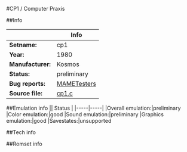 #CP1 / Computer Praxis

##Info

||Info|
|-----|-----|
|**Setname:**|cp1
|**Year:**|1980
|**Manufacturer:**|Kosmos
|**Status:**|preliminary
|**Bug reports:**|[MAMETesters](http://mametesters.org/view_all_set.php?type=1&temporary=y&search=cp1.c)
|**Source file:**|[cp1.c](https://github.com/mamedev/mame/blob/master/src/mess/drivers/cp1.c)

##Emulation info
|| Status |
|-----|-----|
|Overall emulation:|preliminary
|Color emulation:|good
|Sound emulation:|preliminary
|Graphics emulation:|good
|Savestates:|unsupported

##Tech info

##Romset info

<!--- START OF EDITED COMMENT DO NOT TOUCH TEXT ABOVE-->
